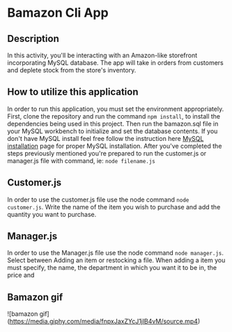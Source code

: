 # Bamazon Cli App

## Description

In this activity, you'll be interacting with an Amazon-like storefront incorporating MySQL database. The app will take in orders from customers and deplete stock from the store's inventory.

## How to utilize this application

In order to run this application, you must set the environment appropriately. First, clone the repository and run the command `npm install`, to install the dependencies being used in this project. Then run the bamazon.sql file in your MySQL workbench to initialize and set the database contents. If you don't have MySQL install feel free follow the instruction here [MySQL installation](https://dev.mysql.com/doc/refman/5.6/en/installing.html) page for proper MySQL installation. After you've completed the steps previously mentioned you're prepared to run the customer.js or manager.js file with command, ie: `node filename.js`

## Customer.js

In order to use the customer.js file use the node command `node customer.js`. Write the name of the item you wish to purchase and add the quantity you want to purchase.

## Manager.js

In order to use the Manager.js file use the node command `node manager.js`. Select between Adding an item or restocking a file. When adding a item you must specify, the name, the department in which you want it to be in, the price and


## Bamazon gif

![bamazon gif] (https://media.giphy.com/media/fnpxJaxZYcJ1jlB4vM/source.mp4)
